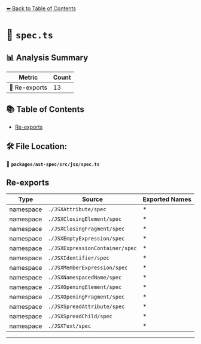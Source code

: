 [⬅️ Back to Table of Contents](../../../../index.md)

# 📄 `spec.ts`

## 📊 Analysis Summary

| Metric | Count |
|--------|-------|
| 🔄 Re-exports | 13 |

## 📚 Table of Contents

- [Re-exports](#re-exports)

## 🛠️ File Location:
📂 **`packages/ast-spec/src/jsx/spec.ts`**

## Re-exports

| Type | Source | Exported Names |
|------|--------|----------------|
| namespace | `./JSXAttribute/spec` | * |
| namespace | `./JSXClosingElement/spec` | * |
| namespace | `./JSXClosingFragment/spec` | * |
| namespace | `./JSXEmptyExpression/spec` | * |
| namespace | `./JSXExpressionContainer/spec` | * |
| namespace | `./JSXIdentifier/spec` | * |
| namespace | `./JSXMemberExpression/spec` | * |
| namespace | `./JSXNamespacedName/spec` | * |
| namespace | `./JSXOpeningElement/spec` | * |
| namespace | `./JSXOpeningFragment/spec` | * |
| namespace | `./JSXSpreadAttribute/spec` | * |
| namespace | `./JSXSpreadChild/spec` | * |
| namespace | `./JSXText/spec` | * |


---